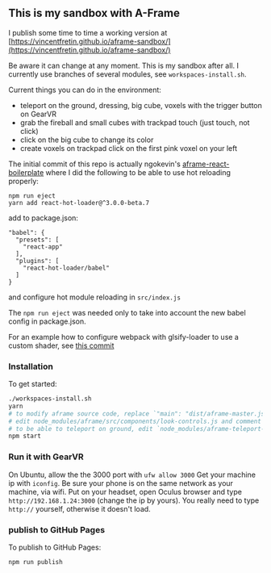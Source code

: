 ## This is my sandbox with A-Frame

I publish some time to time a working version at
[https://vincentfretin.github.io/aframe-sandbox/](https://vincentfretin.github.io/aframe-sandbox/)

Be aware it can change at any moment. This is my sandbox after all.
I currently use branches of several modules, see `workspaces-install.sh`.

Current things you can do in the environment:

- teleport on the ground, dressing, big cube, voxels with the trigger button on GearVR
- grab the fireball and small cubes with trackpad touch (just touch, not click)
- click on the big cube to change its color
- create voxels on trackpad click on the first pink voxel on your left

The initial commit of this repo is actually
ngokevin's [aframe-react-boilerplate](https://github.com/ngokevin/aframe-react-boilerplate)
where I did the following to be able to use hot reloading properly:

    npm run eject
    yarn add react-hot-loader@^3.0.0-beta.7

add to package.json:

    "babel": {
      "presets": [
        "react-app"
      ],
      "plugins": [
        "react-hot-loader/babel"
      ]
    }

and configure hot module reloading in `src/index.js`

The `npm run eject` was needed only to take into account the new babel config
in package.json.

For an example how to configure webpack with glsify-loader to use a custom
shader, see [this commit](
https://github.com/vincentfretin/aframe-sandbox/commit/9b3e6ff088599910a673de7b24f19b390a5c9689)

### Installation

To get started:

```bash
./workspaces-install.sh
yarn
# to modify aframe source code, replace `"main": "dist/aframe-master.js"` by `"main": "src/index.js"` in `node_modules/aframe/package.json`
# edit node_modules/aframe/src/components/look-controls.js and comment `this.controls.userHeight = this.getUserHeight();`
# to be able to teleport on ground, edit `node_modules/aframe-teleport-controls/index.js` and `return true` in `isValidNormalsAngle`
npm start
```

### Run it with GearVR

On Ubuntu, allow the the 3000 port with `ufw allow 3000`
Get your machine ip with `iconfig`.
Be sure your phone is on the same network as your machine, via wifi.
Put on your headset, open Oculus browser and type `http://192.168.1.24:3000`
(change the ip by yours). You really need to type `http://` yourself, otherwise
it doesn't load.

### publish to GitHub Pages

To publish to GitHub Pages:

```bash
npm run publish
```
